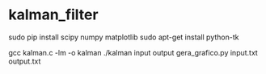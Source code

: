 # kalman_filter

sudo pip install scipy numpy matplotlib
sudo apt-get install python-tk

gcc kalman.c -lm -o kalman
./kalman input output
gera_grafico.py input.txt output.txt

